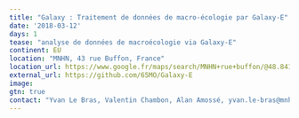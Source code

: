 ```yaml
---
title: "Galaxy : Traitement de données de macro-écologie par Galaxy-E"
date: '2018-03-12'
days: 1
tease: "analyse de données de macroécologie via Galaxy-E"
continent: EU
location: "MNHN, 43 rue Buffon, France"
location_url: https://www.google.fr/maps/search/MNHN+rue+buffon/@48.8419228,2.3586408,135m/data=!3m1!1e3
external_url: https://github.com/65MO/Galaxy-E
image: 
gtn: true
contact: "Yvan Le Bras, Valentin Chambon, Alan Amossé, yvan.le-bras@mnhn.fr"
---
```


